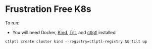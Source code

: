 # Frustration Free K8s

To run:
* You will need Docker, [Kind](https://kind.sigs.k8s.io/), [Tilt](https://tilt.dev/), and [ctlptl](https://github.com/tilt-dev/ctlptl) installed

```
ctlptl create cluster kind --registry=ctlptl-registry && tilt up
```
